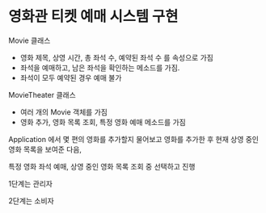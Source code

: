 # 영화관 티켓 예매 시스템 구현

Movie  클래스
- 영화 제목, 상영 시간, 총 좌석 수, 예약된 좌석 수 를 속성으로 가짐
- 좌석을 예매하고, 남은 좌석을 확인하는 메소드를 가짐.
- 좌석이 모두 예약된 경우 예매 불가

MovieTheater 클래스
- 여러 개의 Movie 객체를 가짐
- 영화 추가, 영화 목록 조회, 특정 영화 예매 메소드를 가짐

Application 에서 몇 편의 영화를 추가할지 물어보고 영화를 추가한 후
현재 상영 중인 영화 목록을 보여준 다음,

특정 영화 좌석 예매, 상영 중인 영화 목록 조회 중 선택하고 진행

1단계는 관리자

2단계는 소비자